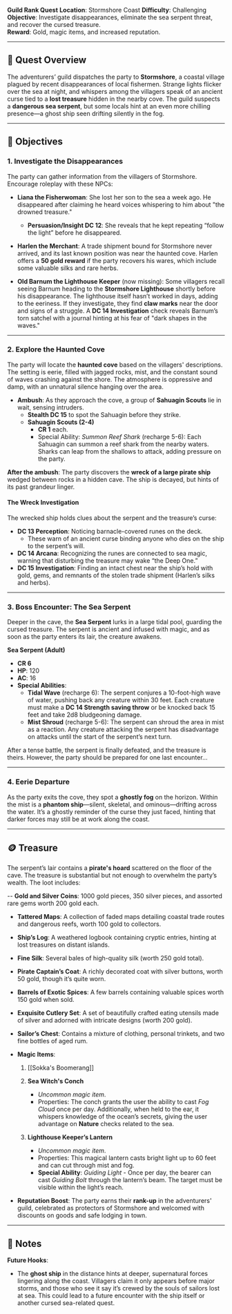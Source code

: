 **Guild Rank Quest** 
**Location**: Stormshore Coast 
**Difficulty**: Challenging  
**Objective**: Investigate disappearances, eliminate the sea serpent threat, and recover the cursed treasure.  
**Reward**: Gold, magic items, and increased reputation.

---

## 🧭 Quest Overview

The adventurers’ guild dispatches the party to **Stormshore**, a coastal village plagued by recent disappearances of local fishermen. Strange lights flicker over the sea at night, and whispers among the villagers speak of an ancient curse tied to a **lost treasure** hidden in the nearby cove. The guild suspects a **dangerous sea serpent**, but some locals hint at an even more chilling presence—a ghost ship seen drifting silently in the fog.

---

## 🎯 Objectives

### 1. **Investigate the Disappearances**

The party can gather information from the villagers of Stormshore. Encourage roleplay with these NPCs:

- **Liana the Fisherwoman**: She lost her son to the sea a week ago. He disappeared after claiming he heard voices whispering to him about "the drowned treasure."
    
    - **Persuasion/Insight DC 12**: She reveals that he kept repeating “follow the light” before he disappeared.
- **Harlen the Merchant**: A trade shipment bound for Stormshore never arrived, and its last known position was near the haunted cove. Harlen offers a **50 gold reward** if the party recovers his wares, which include some valuable silks and rare herbs.
    
- **Old Barnum the Lighthouse Keeper** (now missing): Some villagers recall seeing Barnum heading to the **Stormshore Lighthouse** shortly before his disappearance. The lighthouse itself hasn’t worked in days, adding to the eeriness. If they investigate, they find **claw marks** near the door and signs of a struggle. A **DC 14 Investigation** check reveals Barnum’s torn satchel with a journal hinting at his fear of "dark shapes in the waves."
    

---

### 2. **Explore the Haunted Cove**

The party will locate the **haunted cove** based on the villagers' descriptions. The setting is eerie, filled with jagged rocks, mist, and the constant sound of waves crashing against the shore. The atmosphere is oppressive and damp, with an unnatural silence hanging over the area.

- **Ambush**: As they approach the cove, a group of **Sahuagin Scouts** lie in wait, sensing intruders.
    - **Stealth DC 15** to spot the Sahuagin before they strike.
    - **Sahuagin Scouts (2-4)**
        - **CR 1** each.
        - Special Ability: _Summon Reef Shark_ (recharge 5-6): Each Sahuagin can summon a reef shark from the nearby waters. Sharks can leap from the shallows to attack, adding pressure on the party.

**After the ambush**: The party discovers the **wreck of a large pirate ship** wedged between rocks in a hidden cave. The ship is decayed, but hints of its past grandeur linger.

#### **The Wreck Investigation**

The wrecked ship holds clues about the serpent and the treasure’s curse:

- **DC 13 Perception**: Noticing barnacle-covered runes on the deck.
    - These warn of an ancient curse binding anyone who dies on the ship to the serpent’s will.
- **DC 14 Arcana**: Recognizing the runes are connected to sea magic, warning that disturbing the treasure may wake “the Deep One.”
- **DC 15 Investigation**: Finding an intact chest near the ship’s hold with gold, gems, and remnants of the stolen trade shipment (Harlen’s silks and herbs).

---

### 3. **Boss Encounter: The Sea Serpent**

Deeper in the cave, the **Sea Serpent** lurks in a large tidal pool, guarding the cursed treasure. The serpent is ancient and infused with magic, and as soon as the party enters its lair, the creature awakens.

**Sea Serpent (Adult)**

- **CR 6**
- **HP**: 120
- **AC**: 16
- **Special Abilities**:
    - **Tidal Wave** (recharge 6): The serpent conjures a 10-foot-high wave of water, pushing back any creature within 30 feet. Each creature must make a **DC 14 Strength saving throw** or be knocked back 15 feet and take 2d8 bludgeoning damage.
    - **Mist Shroud** (recharge 5-6): The serpent can shroud the area in mist as a reaction. Any creature attacking the serpent has disadvantage on attacks until the start of the serpent’s next turn.

After a tense battle, the serpent is finally defeated, and the treasure is theirs. However, the party should be prepared for one last encounter…

---

### 4. **Eerie Departure**

As the party exits the cove, they spot a **ghostly fog** on the horizon. Within the mist is a **phantom ship**—silent, skeletal, and ominous—drifting across the water. It’s a ghostly reminder of the curse they just faced, hinting that darker forces may still be at work along the coast.

---

## 🪙 Treasure

The serpent’s lair contains a **pirate's hoard** scattered on the floor of the cave. The treasure is substantial but not enough to overwhelm the party’s wealth. The loot includes:

-- **Gold and Silver Coins**: 1000 gold pieces, 350 silver pieces, and assorted rare gems worth 200 gold each.
- **Tattered Maps**: A collection of faded maps detailing coastal trade routes and dangerous reefs, worth 100 gold to collectors.
- **Ship’s Log**: A weathered logbook containing cryptic entries, hinting at lost treasures on distant islands.
- **Fine Silk**: Several bales of high-quality silk (worth 250 gold total).
- **Pirate Captain’s Coat**: A richly decorated coat with silver buttons, worth 50 gold, though it’s quite worn.
- **Barrels of Exotic Spices**: A few barrels containing valuable spices worth 150 gold when sold.
- **Exquisite Cutlery Set**: A set of beautifully crafted eating utensils made of silver and adorned with intricate designs (worth 200 gold).
- **Sailor’s Chest**: Contains a mixture of clothing, personal trinkets, and two fine bottles of aged rum.
    
- **Magic Items**:
    
    1. [[Sokka's Boomerang]]
        
    
    2. **Sea Witch's Conch**
        
        - _Uncommon magic item_.
        - Properties: The conch grants the user the ability to cast _Fog Cloud_ once per day. Additionally, when held to the ear, it whispers knowledge of the ocean’s secrets, giving the user advantage on **Nature** checks related to the sea.
    3. **Lighthouse Keeper’s Lantern**
        
        - _Uncommon magic item_.
        - Properties: This magical lantern casts bright light up to 60 feet and can cut through mist and fog.
        - **Special Ability**: _Guiding Light_ - Once per day, the bearer can cast _Guiding Bolt_ through the lantern’s beam. The target must be visible within the light’s reach.
- **Reputation Boost**: The party earns their **rank-up** in the adventurers' guild, celebrated as protectors of Stormshore and welcomed with discounts on goods and safe lodging in town.
    

---

## 📜 Notes

**Future Hooks**:

- The **ghost ship** in the distance hints at deeper, supernatural forces lingering along the coast. Villagers claim it only appears before major storms, and those who see it say it’s crewed by the souls of sailors lost at sea. This could lead to a future encounter with the ship itself or another cursed sea-related quest.